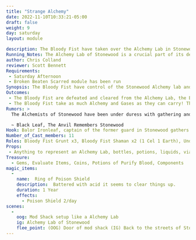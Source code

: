 ```yaml
---
title: "Strange Alchemy"
date: 2022-11-10T10:33:21-05:00
draft: false
weight: 9
day: saturday
layout: module

description: The Bloody Fist have taken over the Alchemy Lab in Stonewood! This is horrible for the town as the production of potions will stop without it being restored. The Bloody Fist with full control over a towns supply of Alchemy will make them very scary.
Running_Notes: The Alchemy Lab of Stonewood is a crucial part of its defense against the hordes of night creatures. This module is a LITERAL bullet hell! When they are engaged and the Revenants rise from the ground, Orange packets will fly in mass! The NPCS are waiting on them for this one in ambush style. Grunts and Undead Alchemist reset 3 times each. The Shamans will reset ONCE. Grunts should form a wall to take PC packets and protect the NPC casters. Shaman should focus on healing and disabling PCs with status effects. Celestial shaman should blow the players up with blasts. The NPCs may appear behind the players and start from outside the mod shack where they players entered to simulate being surrounded. This module is designed for more seasoned adventurers or mid-range adventurers with veterans tagging along.
author: Chris Colland
reviewer: Scott Bennett
Requirements: 
 - Saturday Afternoon 
 - Broken Beaten Scarred module has been run
Synopsis: The Bloody Fist have control of the Stonewood Alchemy lab and trouble is literally brewing. The Shamans have resurrected the 5 top Guild Alchemists as Undead Revenants. They died protecting the secrets so now they will serve in undeath more loyally.
Outcomes: 
 - The Bloody Fist are defeated and cleared from the Alchemy Lab, the Bloody Fist are not resupplied with new Alchemy potions and gases 
 - The Bloody Fist take as much Alchemy and Gases as they can carry! The remainder of the weekend, random Blood Fist will be able to throw Gas Globes and drink potions to boost their stat cards. This is detailed in the section “Orcish Alchemy"
Rumors: > 
  The Alchemists of Stonewood have been under duress with gathering and production for a month now. This has the people on edge as Winter rapidly approaches. They complain about their supplies going missing or being assaulted for their herbal pickings in the woods. I hope this is from brigands, but they seem to be something not human from the scars they return with.

  ~ Black Leaf, The Anvil Remembers Stonewood
Hook: Balor Ironleaf, captain of the former guard in Stonewood gathers a small band of low adventures 
Number_of_Cast_members: 11
Roles: Bloody Fist Grunt x3, Bloody Fist Shaman x2 (1 Cel 1 Earth), Undead Alchemist x5, Balor Ironleaf
Props: 
 - Anything to represent an Alchemy Lab, bottles, potions, liquids, vials, herbs, flipped over tables for cover to throw from
Treasure: 
  - Gems, Evaluate Items, Coins, Potions of Purify Blood, Components
magic_items: 
  - 
    name:  Ring of Poison Shield
    description:  Battered with acid it seems to clear things up. 
    duration: 1 Year
    effects: 
      - Poison Shield 2/day
scenes: 
  - 
    oog: Mod Shack setup like a Alchemy Lab
    ig: Alchemy Lab of Stonewood
    flee_point: (OOG) Door of mod shack (IG) Back to the streets of Stonewood
---
```








